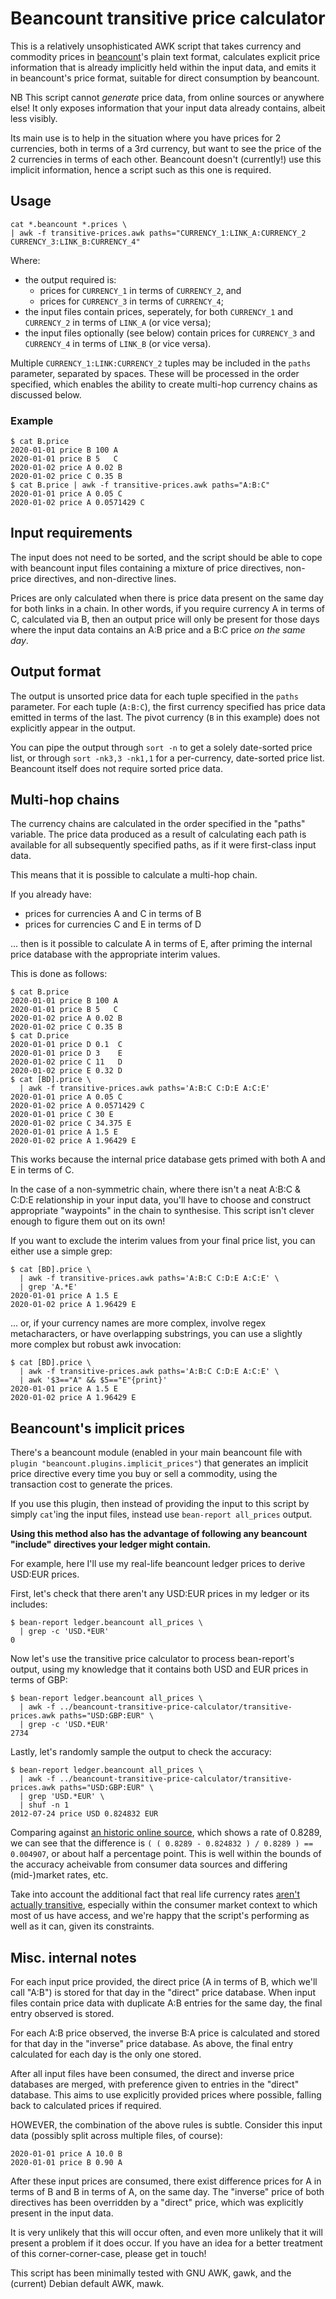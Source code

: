 # Beancount transitive price calculator

This is a relatively unsophisticated AWK script that takes currency and commodity prices in [beancount](https://beancount.github.io/)'s plain text format, calculates explicit price information that is already implicitly held within the input data, and emits it in beancount's price format, suitable for direct consumption by beancount.

NB This script cannot *generate* price data, from online sources or anywhere else! It only exposes information that your input data already contains, albeit less visibly.

Its main use is to help in the situation where you have prices for 2 currencies, both in terms of a 3rd currency, but want to see the price of the 2 currencies in terms of each other. Beancount doesn't (currently!) use this implicit information, hence a script such as this one is required.

## Usage

```
cat *.beancount *.prices \
| awk -f transitive-prices.awk paths="CURRENCY_1:LINK_A:CURRENCY_2 CURRENCY_3:LINK_B:CURRENCY_4"
```

Where:
- the output required is:
  - prices for `CURRENCY_1` in terms of `CURRENCY_2`, and
  - prices for `CURRENCY_3` in terms of `CURRENCY_4`;
- the input files contain prices, seperately, for both `CURRENCY_1` and
  `CURRENCY_2` in terms of `LINK_A` (or vice versa);
- the input files optionally (see below) contain prices for `CURRENCY_3` and
  `CURRENCY_4` in terms of `LINK_B` (or vice versa).

Multiple `CURRENCY_1:LINK:CURRENCY_2` tuples may be included in the `paths` parameter, separated by spaces. These will be processed in the order specified, which enables the ability to create multi-hop currency chains as discussed below.

### Example

```
$ cat B.price 
2020-01-01 price B 100 A
2020-01-01 price B 5   C
2020-01-02 price A 0.02 B
2020-01-02 price C 0.35 B
$ cat B.price | awk -f transitive-prices.awk paths="A:B:C"
2020-01-01 price A 0.05 C
2020-01-02 price A 0.0571429 C
```

## Input requirements

The input does not need to be sorted, and the script should be able to cope with beancount input files containing a mixture of price directives, non-price directives, and non-directive lines.

Prices are only calculated when there is price data present on the same day for both links in a chain.  In other words, if you require currency A in terms of C, calculated via B, then an output price will only be present for those days where the input data contains an A:B price and a B:C price _on the same day_.

## Output format

The output is unsorted price data for each tuple specified in the `paths` parameter. For each tuple (`A:B:C`), the first currency specified has price data emitted in terms of the last. The pivot currency (`B` in this example) does not explicitly appear in the output.

You can pipe the output through `sort -n` to get a solely date-sorted price list, or through `sort -nk3,3 -nk1,1` for a per-currency, date-sorted price list. Beancount itself does not require sorted price data.

## Multi-hop chains

The currency chains are calculated in the order specified in the "paths" variable. The price data produced as a result of calculating each path is available for all subsequently specified paths, as if it were first-class input data.

This means that it is possible to calculate a multi-hop chain.

If you already have:

- prices for currencies A and C in terms of B
- prices for currencies C and E in terms of D

... then is it possible to calculate A in terms of E, after priming the internal price database with the appropriate interim values.

This is done as follows:

```
$ cat B.price 
2020-01-01 price B 100 A
2020-01-01 price B 5   C
2020-01-02 price A 0.02 B
2020-01-02 price C 0.35 B
$ cat D.price 
2020-01-01 price D 0.1  C
2020-01-01 price D 3    E
2020-01-02 price C 11   D
2020-01-02 price E 0.32 D
$ cat [BD].price \
  | awk -f transitive-prices.awk paths='A:B:C C:D:E A:C:E' 
2020-01-01 price A 0.05 C
2020-01-02 price A 0.0571429 C
2020-01-01 price C 30 E
2020-01-02 price C 34.375 E
2020-01-01 price A 1.5 E
2020-01-02 price A 1.96429 E
```

This works because the internal price database gets primed with both A and E in terms of C.

In the case of a non-symmetric chain, where there isn't a neat A:B:C & C:D:E relationship in your input data, you'll have to choose and construct appropriate "waypoints" in the chain to synthesise. This script isn't clever enough to figure them out on its own!

If you want to exclude the interim values from your final price list, you can either use a simple grep:

```
$ cat [BD].price \
  | awk -f transitive-prices.awk paths='A:B:C C:D:E A:C:E' \
  | grep 'A.*E'
2020-01-01 price A 1.5 E
2020-01-02 price A 1.96429 E
```

... or, if your currency names are more complex, involve regex metacharacters, or have overlapping substrings, you can use a slightly more complex but robust awk invocation:

```
$ cat [BD].price \
  | awk -f transitive-prices.awk paths='A:B:C C:D:E A:C:E' \
  | awk '$3=="A" && $5=="E"{print}'
2020-01-01 price A 1.5 E
2020-01-02 price A 1.96429 E
```

## Beancount's implicit prices

There's a beancount module (enabled in your main beancount file with `plugin "beancount.plugins.implicit_prices"`) that generates an implicit price directive every time you buy or sell a commodity, using the transaction cost to generate the prices.

If you use this plugin, then instead of providing the input to this script by simply `cat`'ing the input files, instead use `bean-report all_prices` output.

**Using this method also has the advantage of following any beancount "include" directives your ledger might contain.**

For example, here I'll use my real-life beancount ledger prices to derive USD:EUR prices.

First, let's check that there aren't any USD:EUR prices in my ledger or its includes:

```
$ bean-report ledger.beancount all_prices \
  | grep -c 'USD.*EUR'
0
```

Now let's use the transitive price calculator to process bean-report's output, using my knowledge that it contains both USD and EUR prices in terms of GBP:

```
$ bean-report ledger.beancount all_prices \
  | awk -f ../beancount-transitive-price-calculator/transitive-prices.awk paths="USD:GBP:EUR" \
  | grep -c 'USD.*EUR'
2734
```

Lastly, let's randomly sample the output to check the accuracy:

```
$ bean-report ledger.beancount all_prices \
  | awk -f ../beancount-transitive-price-calculator/transitive-prices.awk paths="USD:GBP:EUR" \
  | grep 'USD.*EUR' \
  | shuf -n 1
2012-07-24 price USD 0.824832 EUR
```

Comparing against [an historic online source](https://www.exchangerates.org.uk/USD-EUR-24_07_2012-exchange-rate-history.html), which shows a rate of 0.8289, we can see that the difference is `( ( 0.8289 - 0.824832 ) / 0.8289 ) == 0.004907`, or about half a percentage point. This is well within the bounds of the accuracy acheivable from consumer data sources and differing (mid-)market rates, etc.

Take into account the additional fact that real life currency rates [aren't actually transitive](https://travel.stackexchange.com/a/88969), especially within the consumer market context to which most of us have access, and we're happy that the script's performing as well as it can, given its constraints.

## Misc. internal notes

For each input price provided, the direct price (A in terms of B, which we'll call "A:B") is stored for that day in the "direct" price database. When input files contain price data with duplicate A:B entries for the same day, the final entry observed is stored. 

For each A:B price observed, the inverse B:A price is calculated and stored for that day in the "inverse" price database. As above, the final entry calculated for each day is the only one stored.

After all input files have been consumed, the direct and inverse price databases are merged, with preference given to entries in the "direct" database. This aims to use explicitly provided prices where possible, falling back to calculated prices if required.

HOWEVER, the combination of the above rules is subtle. Consider this input data (possibly split across multiple files, of course):

```
2020-01-01 price A 10.0 B
2020-01-01 price B 0.90 A
```

After these input prices are consumed, there exist difference prices for A in terms of B and B in terms of A, on the same day. The "inverse" price of both directives has been overridden by a "direct" price, which was explicitly present in the input data.

It is very unlikely that this will occur often, and even more unlikely that it will present a problem if it does occur. If you have an idea for a better treatment of this corner-corner-case, please get in touch!

This script has been minimally tested with GNU AWK, gawk, and the (current) Debian default AWK, mawk.
